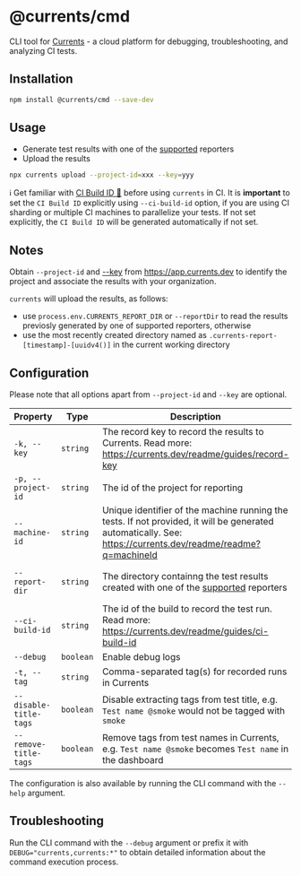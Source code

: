 # @currents/cmd

CLI tool for [Currents](https://currents.dev) - a cloud platform for debugging, troubleshooting, and analyzing CI tests.

## Installation

```sh
npm install @currents/cmd --save-dev
```

## Usage

- Generate test results with one of the [supported](https://docs.currents.dev) reporters
- Upload the results

```sh
npx currents upload --project-id=xxx --key=yyy
```

ℹ️ Get familiar with [CI Build ID 📖](https://docs.currents.dev/guides/ci-build-id) before using `currents` in CI. It is **important** to set the `CI Build ID` explicitly using `--ci-build-id` option, if you are using CI sharding or multiple CI machines to parallelize your tests. If not set explicitly, the `CI Build ID` will be generated automatically if not set.

## Notes

Obtain `--project-id` and [--key](https://docs.currents.dev/guides/record-key) from https://app.currents.dev to identify the project and associate the results with your organization.

`currents` will upload the results, as follows:

- use `process.env.CURRENTS_REPORT_DIR` or `--reportDir` to read the results previosly generated by one of supported reporters, otherwise
- use the most recently created directory named as `.currents-report-[timestamp]-[uuidv4()]` in the current working directory

## Configuration

Please note that all options apart from `--project-id` and `--key` are optional.

| Property               | Type      | Description                                                                                                                                                  | Environment variable          | Default                                 |
| ---------------------- | --------- | ------------------------------------------------------------------------------------------------------------------------------------------------------------ | ----------------------------- | --------------------------------------- |
| `-k, --key`            | `string`  | The record key to record the results to Currents. Read more: https://currents.dev/readme/guides/record-key                                                   | `CURRENTS_RECORD_KEY`         | -                                       |
| `-p, --project-id`     | `string`  | The id of the project for reporting                                                                                                                          | `CURRENTS_PROJECT_ID`         | -                                       |
| `--machine-id`         | `string`  | Unique identifier of the machine running the tests. If not provided, it will be generated automatically. See: https://currents.dev/readme/readme?q=machineId | `CURRENTS_MACHINE_ID`         | `[random-string]`                       |
| `--report-dir`         | `string`  | The directory containng the test results created with one of the [supported](https://docs.currents.dev) reporters                                            | `CURRENTS_REPORT_DIR`         | `.currents-report-[timestamp]-[uuidv4]` |
| `--ci-build-id`        | `string`  | The id of the build to record the test run. Read more: https://currents.dev/readme/guides/ci-build-id                                                        | `CURRENTS_CI_BUILD_ID`        | `auto:[random-string]`                  |
| `--debug`              | `boolean` | Enable debug logs                                                                                                                                            | `DEBUG="currents,currents:*"` | `falseu`                                |
| `-t, --tag`            | `string`  | Comma-separated tag(s) for recorded runs in Currents                                                                                                         | `CURRENTS_TAG`                | -                                       |
| `--disable-title-tags` | `boolean` | Disable extracting tags from test title, e.g. `Test name @smoke` would not be tagged with `smoke`                                                            | `CURRENTS_DISABLE_TITLE_TAGS` | `false`                                 |
| `--remove-title-tags`  | `boolean` | Remove tags from test names in Currents, e.g. `Test name @smoke` becomes `Test name` in the dashboard                                                        | `CURRENTS_REMOVE_TITLE_TAGS`  | `false`                                 |

The configuration is also available by running the CLI command with the `--help` argument.

## Troubleshooting

Run the CLI command with the `--debug` argument or prefix it with `DEBUG="currents,currents:*"` to obtain detailed information about the command execution process.
